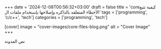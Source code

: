+++
date = '2024-12-08T00:56:32+03:00'
draft = false
title = 'coreكيفية تتبع الأخطاء المتعلقه بالذاكره وإصلاحها بإستخدام ملفات ال'
tags = ['programming', 'c/c++', 'tech']
 categories = ['programming', 'tech']

[cover] 
image = "cover-images/core-files-blog.png" 
alt = "Cover Image"
+++

نص المدونه